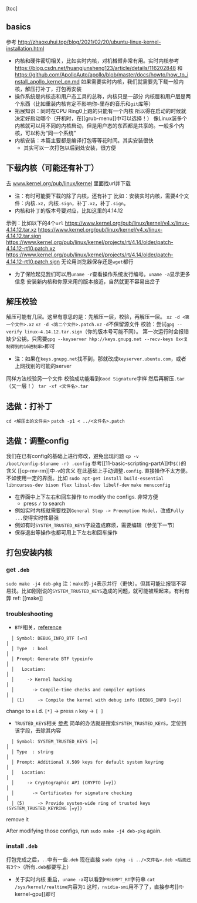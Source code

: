 [toc]
## basics
参考
http://zhaoxuhui.top/blog/2021/02/20/ubuntu-linux-kernel-installation.html
- 内核和硬件密切相关，比如实时内核，对机械臂非常有用。实时内核参考
https://blog.csdn.net/huangjunsheng123/article/details/116202848
和
https://github.com/ApolloAuto/apollo/blob/master/docs/howto/how_to_install_apollo_kernel_cn.md
如果需要实时内核，我们就需要先下载一般内核，解压打补丁，打包再安装
- 操作系统是内核态和用户态工具的总称，内核只是一部分
内核层和用户层是两个东西（比如重装内核肯定不影响你`~`里存的音乐和`git`库等）
- 拓展知识：同时在CPU Ring0上跑的只能有一个内核
所以得在启动的时候就决定好启动哪个（开机时，在[[grub-menu]]中可以选择！）
像Linux装多个内核就可以用不同的内核启动，但是用户态的东西都是共享的。一般多个内核，可以称为“同一个系统”
- 内核安装：本篇主要都是编译打包等等花时间。其实安装很快
  - 其实可以一次打包以后到处安装，很方便
## 下载内核（可能还有补丁）
去
www.kernel.org/pub/linux/kernel
里面找url并下载
- 注：有时可能要下载的除了内核，还有补丁
比如：安装实时内核，需要4个文件：内核`.xz`，内核`.sign`，补丁`.xz`，补丁`.sign`。
- 内核和补丁的版本号要对应，比如这里的4.14.12

示例：比如以下的4个`url`
https://www.kernel.org/pub/linux/kernel/v4.x/linux-4.14.12.tar.xz
https://www.kernel.org/pub/linux/kernel/v4.x/linux-4.14.12.tar.sign
https://www.kernel.org/pub/linux/kernel/projects/rt/4.14/older/patch-4.14.12-rt10.patch.xz
https://www.kernel.org/pub/linux/kernel/projects/rt/4.14/older/patch-4.14.12-rt10.patch.sign
无论用浏览器保存还是`wget`都行
- 为了保险起见我们可以用`uname -r`查看操作系统发行编号。`uname -a`显示更多信息
安装新内核和你原来用的版本接近，自然就更不容易出岔子
## 解压校验
解压可能有几层。这里有意思的是：先解压一层，校验，再解压一层。
`xz -d <第一个文件>.xz`
`xz -d <第二个文件>.patch.xz`
`-d`不保留源文件
校验：尝试`gpg --verify linux-4.14.12.tar.sign`（你的版本号可能不同）。
第一次运行时会报错缺少公钥。只需要`gpg --keyserver hkp://keys.gnupg.net --recv-keys 0x<复制得到的16进制串>`即可
- 注：如果在`keys.gnupg.net`找不到，那就改成`keyserver.ubuntu.com`，或者上网找别的可能的server

同样方法校验另一个文件
校验成功能看到`Good Signature`字样
然后再解压`.tar`（又一层！）
`tar -xf <文件名>.tar`
## 选做：打补丁
`cd <解压出的文件夹>`
`patch -p1 < ../<文件名>.patch`
## 选做：调整config
我们在已有config的基础上进行修改，避免出现问题
`cp -v /boot/config-$(uname -r) .config`
参考[[11-basic-scripting-partA]]中`$()`的含义
[[cp-mv-rm]]中`-v`的含义
在此基础上手动调整`.config`. 直接操作不太方便。不如使用一定的界面。比如
`sudo apt-get install build-essential libncurses-dev bison flex libssl-dev libelf-dev`
`make menuconfig`
- 在界面中上下左右和回车操作 to modify the configs. 非常方便
  - press `/` to search
- 例如实时内核就需要找到`General Step -> Preemption Model`，改成`Fully ...`使得实时性最强
- 例如有时`SYSTEM_TRUSTED_KEYS`字段造成麻烦，需要编辑（参见下一节）
- 保存退出等操作也都可用上下左右和回车操作
## 打包安装内核
### get `.deb`
`sudo make -j4 deb-pkg`
注：`make`的`-j4`表示并行（更快）。但其可能让报错不容易找。比如刚刚说的`SYSTEM_TRUSTED_KEYS`造成的问题，就可能被埋起来。有利有弊
ref: [[make]]
### troubleshooting
- `BTF`相关，[reference](https://stackoverflow.com/questions/61657707/btf-tmp-vmlinux-btf-pahole-pahole-is-not-available)
```text
  │ Symbol: DEBUG_INFO_BTF [=n]                                                                                                                                                         │  
  │ Type  : bool                                                                                                                                                                        │  
  │ Prompt: Generate BTF typeinfo                                                                                                                                                       │  
  │   Location:                                                                                                                                                                         │  
  │     -> Kernel hacking                                                                                                                                                               │  
  │       -> Compile-time checks and compiler options                                                                                                                                   │  
  │ (1)     -> Compile the kernel with debug info (DEBUG_INFO [=y]) 
```
change to `n`
i.d. `[*]` -> press `n` key -> `[ ]`
- `TRUSTED_KEYS`相关
[参考](https://wiki.gentoo.org/wiki/Signed_kernel_module_support)
简单的办法就是搜索`SYSTEM_TRUSTED_KEYS`，定位到该字段，去除其内容
```text
  │ Symbol: SYSTEM_TRUSTED_KEYS [=]                                                                                                                                                     │  
  │ Type  : string                                                                                                                                                                      │  
  │ Prompt: Additional X.509 keys for default system keyring                                                                                                                            │  
  │   Location:                                                                                                                                                                         │  
  │     -> Cryptographic API (CRYPTO [=y])                                                                                                                                              │  
  │       -> Certificates for signature checking                                                                                                                                        │  
  │ (5)     -> Provide system-wide ring of trusted keys (SYSTEM_TRUSTED_KEYRING [=y])  
```
remove it

After modifying those configs, run `sudo make -j4 deb-pkg` again.
### install `.deb`
打包完成之后，`..`中有一些`.deb`
现在直接
`sudo dpkg -i ../<文件名>.deb <后面还有3个>`（所有`.deb`都要写上）
- 关于实时内核
重启，`uname -a`可以看到`PREEMPT_RT`字符串
`cat /sys/kernel/realtime`内容为`1`
这时，`nvidia-smi`用不了了，直接参考[[rt-kernel-gpu]]即可